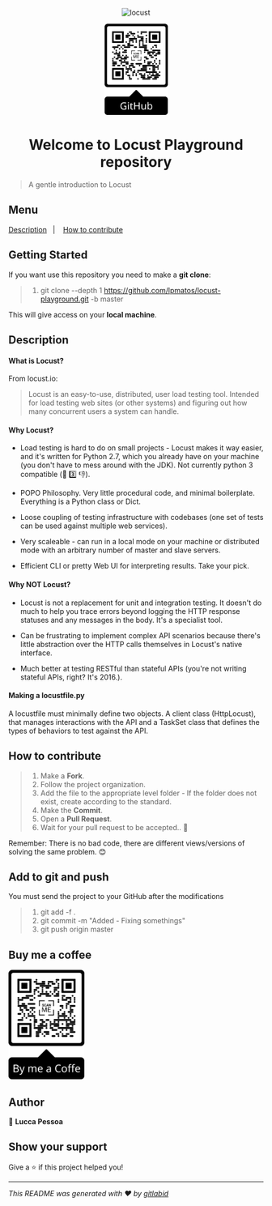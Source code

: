 <p align="center">
  <img alt="locust" src="https://miro.medium.com/max/1149/1*8RGtKlAWyEiEhiG3-aHt_g.jpeg" width="250px" float="center"/>
</p>

<p align="center">
  <img alt="locust" src="docs/GitHub.png" width="125px" float="center"/>
</p>

<h1 align="center">Welcome to Locust Playground repository</h1>

> A gentle introduction to Locust

## Menu

<p align="left">
  <a href="#description">Description</a>&nbsp;&nbsp;&nbsp;|&nbsp;&nbsp;&nbsp;
  <a href="#how-to-contribute">How to contribute</a>
</p>

## Getting Started

If you want use this repository you need to make a **git clone**:

>
> 1. git clone --depth 1 https://github.com/lpmatos/locust-playground.git -b master
>

This will give access on your **local machine**.

## Description

#### What is Locust?

From locust.io:

>
> Locust is an easy-to-use, distributed, user load testing tool. Intended for load testing web sites (or other systems) and figuring out how many concurrent users a system can handle.
>

#### Why Locust?

* Load testing is hard to do on small projects - Locust makes it way easier, and it's written for Python 2.7, which you already have on your machine (you don't have to mess around with the JDK). Not currently python 3 compatible (🐍 3️⃣ 👎).

* POPO Philosophy. Very little procedural code, and minimal boilerplate. Everything is a Python class or Dict.

* Loose coupling of testing infrastructure with codebases (one set of tests can be used against multiple web services).

* Very scaleable - can run in a local mode on your machine or distributed mode with an arbitrary number of master and slave servers.

* Efficient CLI or pretty Web UI for interpreting results. Take your pick.

#### Why NOT Locust?

* Locust is not a replacement for unit and integration testing. It doesn't do much to help you trace errors beyond logging the HTTP response statuses and any messages in the body. It's a specialist tool.

* Can be frustrating to implement complex API scenarios because there's little abstraction over the HTTP calls themselves in Locust's native interface.

* Much better at testing RESTful than stateful APIs (you're not writing stateful APIs, right? It's 2016.).

#### Making a locustfile.py

A locustfile must minimally define two objects. A client class (HttpLocust), that manages interactions with the API and a TaskSet class that defines the types of behaviors to test against the API.

## How to contribute

>
> 1. Make a **Fork**.
> 2. Follow the project organization.
> 3. Add the file to the appropriate level folder - If the folder does not exist, create according to the standard.
> 4. Make the **Commit**.
> 5. Open a **Pull Request**.
> 6. Wait for your pull request to be accepted.. 🚀
>

Remember: There is no bad code, there are different views/versions of solving the same problem. 😊

## Add to git and push

You must send the project to your GitHub after the modifications

>
> 1. git add -f .
> 2. git commit -m "Added - Fixing somethings"
> 3. git push origin master
>

## Buy me a coffee

<p align="left">
  <img alt="locust" src="docs/By me a Coffe.png" width="150px" float="center"/>
</p>

## Author

👤 **Lucca Pessoa**

## Show your support

Give a ⭐️ if this project helped you!

---

_This README was generated with ❤️ by [gitlabid](https://git.stefanini.io/shared/gitlabid.git)_
